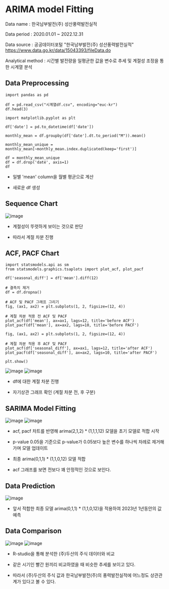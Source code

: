 # ARIMA model Fitting

Data name : 한국남부발전(주) 성산풍력발전실적

Data period : 2020.01.01 ~ 2022.12.31

Data source : 공공데이터포털 "한국남부발전(주) 성산풍력발전실적" https://www.data.go.kr/data/15043393/fileData.do

Analytical method : 시간별 발전량을 일평균한 값을 변수로 추세 및 계절성 조정을 통한 시계열 분석

## Data Preprocessing
```
import pandas as pd

df = pd.read_csv("시계열df.csv", encoding="euc-kr")
df.head(3)
```
```
import matplotlib.pyplot as plt

df['date'] = pd.to_datetime(df['date'])

monthly_mean = df.groupby(df['date'].dt.to_period("M")).mean()

monthly_mean_unique = monthly_mean[~monthly_mean.index.duplicated(keep='first')]

df = monthly_mean_unique
df = df.drop('date', axis=1)
df
```
- 일별 'mean' column을 월별 평균으로 계산

- 새로운 df 생성

## Sequence Chart
![image](https://github.com/wonbyunglee/mygit/assets/134191686/45ab2503-46b9-47de-bd6c-1f57ae75d188)

- 계절성이 뚜렷하게 보이는 것으로 판단

- 따라서 계절 차분 진행

## ACF, PACF Chart
```
import statsmodels.api as sm
from statsmodels.graphics.tsaplots import plot_acf, plot_pacf

df['seasonal_diff'] = df['mean'].diff(12)

# 결측치 제거
df = df.dropna()

# ACF 및 PACF 그래프 그리기
fig, (ax1, ax2) = plt.subplots(1, 2, figsize=(12, 4))

# 계절 차분 적용 전 ACF 및 PACF
plot_acf(df['mean'], ax=ax1, lags=12, title='before ACF')
plot_pacf(df['mean'], ax=ax2, lags=10, title='before PACF')

fig, (ax1, ax2) = plt.subplots(1, 2, figsize=(12, 4))

# 계절 차분 적용 후 ACF 및 PACF
plot_acf(df['seasonal_diff'], ax=ax1, lags=12, title='after ACF')
plot_pacf(df['seasonal_diff'], ax=ax2, lags=10, title='after PACF')

plt.show()
```
![image](https://github.com/wonbyunglee/mygit/assets/134191686/6be00216-e089-4e36-811a-eb1cb5705ec4)
![image](https://github.com/wonbyunglee/mygit/assets/134191686/7c60c284-c3e2-49dd-8407-996ff05bb4c0)

- df에 대한 계절 차분 진행

- 자기상관 그래프 확인 (계절 차분 전, 후 구분)

## SARIMA Model Fitting
![image](https://github.com/wonbyunglee/mygit/assets/134191686/6028a771-2f67-489a-bc13-8eb5337cd835)
![image](https://github.com/wonbyunglee/mygit/assets/134191686/3e601551-241d-4464-8cd7-53b0e6774122)

- acf, pacf 차트를 반영해 arima(2,1,2) * (1,1,1,12) 모델을 초기 모델로 적합 시작

- p-value 0.05을 기준으로 p-value가 0.05보다 높은 변수를 하나씩 차례로 제거해가며 모델 업데이트

- 최종 arima(0,1,1) * (1,1,0,12) 모델 적합

- acf 그래프를 보면 전보다 꽤 안정적인 것으로 보인다.

## Data Prediction

![image](https://github.com/wonbyunglee/mygit/assets/134191686/7e21fecc-514c-4d36-9a9e-6154d105aec7)

- 앞서 적합한 최종 모델 arima(0,1,1) * (1,1,0,12)을 적용하여 2023년 1년동안의 값 예측

## Data Comparison

![image](https://github.com/wonbyunglee/mygit/assets/134191686/98da265c-2636-43fe-8903-07d3a9e1c64a)
![image](https://github.com/wonbyunglee/mygit/assets/134191686/8ef9fd73-53cc-4ee6-a197-ef1a1a1fd7f5)

- R-studio을 통해 분석한 (주)두산의 주식 데이터와 비교

- 같은 시기인 빨간 원끼리 비교하였을 때 비슷한 추세를 보이고 있다.

- 따라서 (주)두산의 주식 값과 한국남부발전(주)의 풍력발전실적에 어느정도 상관관계가 있다고 볼 수 있다.








